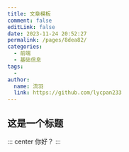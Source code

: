 ```yaml
---
title: 文章模板
comment: false
editLink: false
date: 2023-11-24 20:52:27
permalink: /pages/8dea82/
categories: 
  - 前端
  - 基础信息
tags: 
  - 
author: 
  name: 流羽
  link: https://github.com/lycpan233
---
```


## 这是一个标题

::: center
你好？
:::